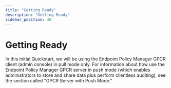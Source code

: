 ```yaml
---
title: "Getting Ready"
description: "Getting Ready"
sidebar_position: 30
---
```


# Getting Ready

In this initial Quickstart, we will be using the Endpoint Policy Manager GPCR client (admin console)
in pull mode only. For information about how use the Endpoint Policy Manager GPCR server in push
mode (which enables administrators to store and share data plus perform clientless auditing), see
the section called "GPCR Server with Push Mode."
